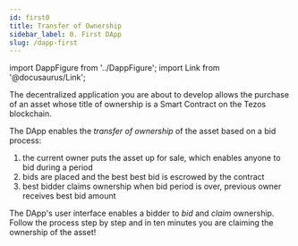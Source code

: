 ```yaml
---
id: first0
title: Transfer of Ownership
sidebar_label: 0. First DApp
slug: /dapp-first
---
```

import DappFigure from '../DappFigure';
import Link from '@docusaurus/Link';

<DappFigure img="ownership_logo.svg" width='30%' />

The decentralized application you are about to develop allows the purchase of an asset whose title of ownership is a <Link to='/docs/dapp-tools/tezos#smart-contract'>Smart Contract</Link> on the Tezos blockchain.

The DApp enables the *transfer of ownership* of the asset based on a bid process:
1. the current owner puts the asset up for sale, which enables anyone to bid during a period
2. bids are placed and the best best bid is escrowed by the contract
3. best bidder claims ownership when bid period is over, previous owner receives best bid amount

The DApp's user interface enables a bidder to *bid* and *claim* ownership. Follow the process step by step and in ten minutes you are claiming the ownership of the asset!